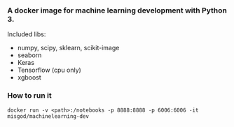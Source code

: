 ### A docker image for machine learning development with Python 3.


Included libs:
 * numpy, scipy, sklearn, scikit-image
 * seaborn
 * Keras
 * Tensorflow (cpu only)
 * xgboost



### How to run it

```docker run -v <path>:/notebooks -p 8888:8888 -p 6006:6006 -it misgod/machinelearning-dev```
